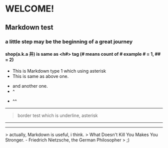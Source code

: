 # WELCOME!
## Markdown test
### a little step may be the beginning of a great journey
#### shop(a.k.a 井) is same as <h#> tag (# means count of # example # = 1, ## = 2)


* This is Markdown type 1 which using asterisk
* This is same as above one.
- and another one.
- ^
+ ^^

___

> border test which is underline, asterisk    

***
___
<div>
> actually, Markdown is useful, i think.    
> What Doesn't Kill You Makes You Stronger. - Friedrich Nietzsche, the German Philosopher     
> ;)      
